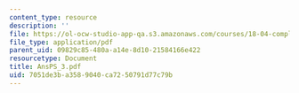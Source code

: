 ```yaml
---
content_type: resource
description: ''
file: https://ol-ocw-studio-app-qa.s3.amazonaws.com/courses/18-04-complex-variables-with-applications-fall-1999/7051de3ba3589040ca7250791d77c79b_AnsPS_3.pdf
file_type: application/pdf
parent_uid: 09829c85-480a-a14e-8d10-21584166e422
resourcetype: Document
title: AnsPS_3.pdf
uid: 7051de3b-a358-9040-ca72-50791d77c79b
---
```

